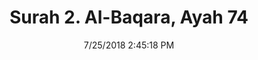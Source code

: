 ---
title       : "Surah 2. Al-Baqara, Ayah 74"
date        : 7/25/2018 2:45:18 PM
draft       : false
type        : "quran"
layout      : "compare"
BookCode    : "CMP"
SurahNumber : "2"
AyahNumber  : "74"
TotalAyah   : "286"
---